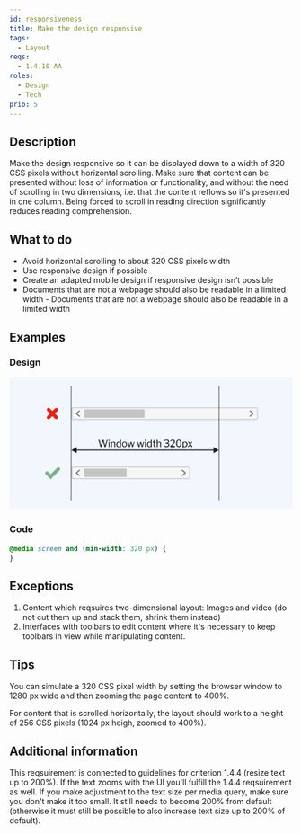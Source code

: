 ```yaml
---
id: responsiveness
title: Make the design responsive
tags:
  - Layout
reqs:
  - 1.4.10 AA
roles:
  - Design
  - Tech
prio: 5
---
```


## Description

Make the design responsive so it can be displayed down to a width of 320 CSS pixels without horizontal scrolling. Make sure that content can be presented without loss of information or functionality, and without the need of scrolling in two dimensions, i.e. that the content reflows so it's presented in one column. Being forced to scroll in reading direction significantly reduces reading comprehension.

## What to do

- Avoid horizontal scrolling to about 320 CSS pixels width
- Use responsive design if possible
- Create an adapted mobile design if responsive design isn’t possible
- Documents that are not a webpage should also be readable in a limited width - Documents that are not a webpage should also be readable in a limited width

## Examples

### Design

![Example showing that a scroll bar should not stretch outside the window width](https://github.com/daresaydigital/a11ychecklist/blob/master/static/img/responsiveness.png?raw=true)

### Code

```css
@media screen and (min-width: 320 px) {
}
```

## Exceptions

1. Content which reqsuires two-dimensional layout: Images and video (do not cut them up and stack them, shrink them instead)
2. Interfaces with toolbars to edit content where it's necessary to keep toolbars in view while manipulating content.

## Tips

You can simulate a 320 CSS pixel width by setting the browser window to 1280 px wide and then zooming the page content to 400%.

For content that is scrolled horizontally, the layout should work to a height of 256 CSS pixels (1024 px heigh, zoomed to 400%).

## Additional information

This reqsuirement is connected to guidelines for criterion 1.4.4 (resize text up to 200%). If the text zooms with the UI you'll fulfill the 1.4.4 reqsuirement as well. If you make adjustment to the text size per media query, make sure you don't make it too small. It still needs to become 200% from default (otherwise it must still be possible to also increase text size up to 200% of default).
